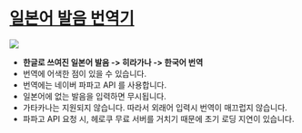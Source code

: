 # [일본어 발음 번역기](https://hanbontranslation.netlify.app/)

![](https://i.ibb.co/7yBjjzM/image.png)
- **한글로 쓰여진 일본어 발음 -> 히라가나 -> 한국어 번역** 
- 번역에 어색한 점이 있을 수 있습니다.
- 번역에는 네이버 파파고 API 를 사용합니다.
- 일본어에 없는 발음을 입력하면 무시됩니다.
- 가타카나는 지원되지 않습니다. 따라서 외래어 입력시 번역이 매끄럽지 않습니다.
- 파파고 API 요청 시, 헤로쿠 무료 서버를 거치기 때문에 초기 로딩 지연이 있습니다.

